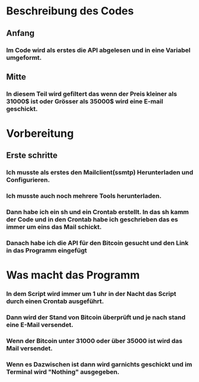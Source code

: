 # Beschreibung des Codes
## Anfang
### Im Code wird als erstes die API abgelesen und in eine Variabel umgeformt.
## Mitte
### In diesem Teil wird gefiltert das wenn der Preis kleiner als 31000$ ist oder Grösser als 35000$ wird eine E-mail geschickt.

# Vorbereitung 
## Erste schritte 
### Ich musste als erstes den Mailclient(ssmtp) Herunterladen und Configurieren.
### Ich musste auch noch mehrere Tools herunterladen. 
### Dann habe ich ein sh und ein Crontab erstellt. In das sh kamm der Code und in den Crontab habe ich geschrieben das es immer um eins das Mail schickt.
### Danach habe ich die API für den Bitcoin gesucht und den Link in das Programm eingefügt

# Was macht das Programm
### In dem Script wird immer um 1 uhr in der Nacht das Script durch einen Crontab ausgeführt.
### Dann wird der Stand von Bitcoin überprüft und je nach stand eine E-Mail versendet.
### Wenn der Bitcoin unter 31000 oder über 35000 ist wird das Mail  versendet.
### Wenn es Dazwischen ist dann wird garnichts geschickt und im Terminal wird "Nothing" ausgegeben.